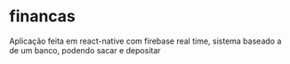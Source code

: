 # financas
Aplicação feita em react-native com firebase real time, sistema baseado a de um banco, podendo sacar e depositar
